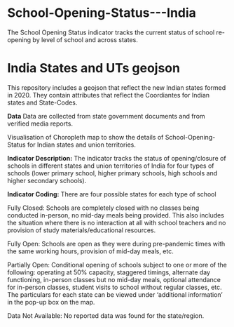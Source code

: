 # School-Opening-Status---India
The School Opening Status indicator tracks the current status of school re-opening by level of school and across states.

# India States and UTs geojson

This repository includes a geojson that reflect the new Indian states formed in 2020.
They contain attributes that reflect the Coordiantes for Indian states and State-Codes.

**Data**
Data are collected from state government documents and from verified media reports.

Visualisation of Choropleth map to show the details of School-Opening-Status for Indian states and union territories. 

**Indicator Description:** The indicator tracks the status of opening/closure of schools in different states and union territories of India for four types of schools (lower primary school, higher primary schools, high schools and higher secondary schools).

**Indicator Coding:** There are four possible states for each type of school

Fully Closed: Schools are completely closed with no classes being conducted in-person, no mid-day meals being provided. This also includes the situation where there is no interaction at all with school teachers and no provision of study materials/educational resources.

Fully Open: Schools are open as they were during pre-pandemic times with the same working hours, provision of mid-day meals, etc.

Partially Open: Conditional opening of schools subject to one or more of the following: operating at 50% capacity, staggered timings, alternate day functioning, in-person classes but no mid-day meals, optional attendance for in-person classes, student visits to school without regular classes, etc. The particulars for each state can be viewed under ‘additional information’ in the pop-up box on the map.

Data Not Available: No reported data was found for the state/region.

